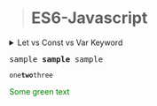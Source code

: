 >	# ES6-Javascript


<details>
<summary style="font:bold">Let vs Const vs Var Keyword</summary>


</details>

<pre>
sample <b>sample</b> sample
</pre>

`one`**`two`**`three`


<span style="color: green"> Some green text </span>





